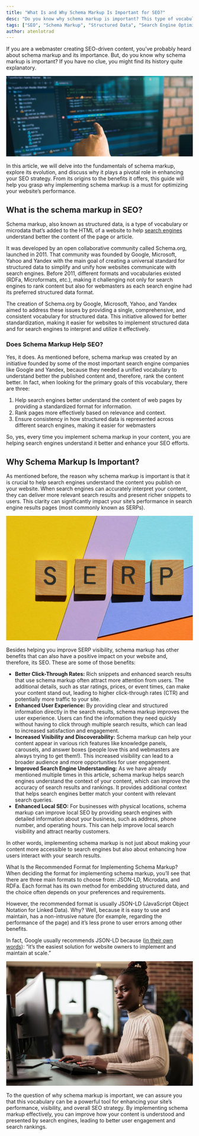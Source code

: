 ```yaml
---
title: "What Is and Why Schema Markup Is Important for SEO?"
desc: "Do you know why schema markup is important? This type of vocabulary or microdata can help you enhance your SEO with minimal effort. How? Read to learn."
tags: ["SEO", "Schema Markup", "Structured Data", "Search Engine Optimization"]
author: atenlotrad
---
```


If you are a webmaster creating SEO-driven content, you’ve probably heard about schema markup and its importance. But, do you know why schema markup is important? If you have no clue, you might find its history quite explanatory.

<img src="./man-hands-pointing-coding-html-and-programming-develop-on-screen-computer.jpg" alt="Man hands pointing coding html and programming develop on screen computer.">

In this article, we will delve into the fundamentals of schema markup, explore its evolution, and discuss why it plays a pivotal role in enhancing your SEO strategy. From its origins to the benefits it offers, this guide will help you grasp why implementing schema markup is a must for optimizing your website’s performance.

## What is the schema markup in SEO?

Schema markup, also known as structured data, is a type of vocabulary or microdata that’s added to the HTML of a website to help [search engines](/blog/top-4-best-search-engines-of-2024/) understand better the content of the page or article.

It was developed by an open collaborative community called Schema.org, launched in 2011. That community was founded by Google, Microsoft, Yahoo and Yandex with the main goal of creating a universal standard for structured data to simplify and unify how websites communicate with search engines. Before 2011, different formats and vocabularies existed (RDFa, Microformats, etc.), making it challenging not only for search engines to rank content but also for webmasters as each search engine had its preferred structured data format.

The creation of Schema.org by Google, Microsoft, Yahoo, and Yandex aimed to address these issues by providing a single, comprehensive, and consistent vocabulary for structured data. This initiative allowed for better standardization, making it easier for websites to implement structured data and for search engines to interpret and utilize it effectively.

### Does Schema Markup Help SEO?

Yes, it does. As mentioned before, schema markup was created by an initiative founded by some of the most important search engine companies like Google and Yandex, because they needed a unified vocabulary to understand better the published content and, therefore, rank the content better. In fact, when looking for the primary goals of this vocabulary, there are three:

1) Help search engines better understand the content of web pages by providing a standardized format for information.
1) Rank pages more effectively based on relevance and context.
1) Ensure consistency in how structured data is represented across different search engines, making it easier for webmasters

So, yes, every time you implement schema markup in your content, you are helping search engines understand it better and enhance your SEO efforts.

## Why Schema Markup Is Important?

As mentioned before, the reason why schema markup is important is that it is crucial to help search engines understand the content you publish on your website. When search engines can accurately interpret your content, they can deliver more relevant search results and present richer snippets to users. This clarity can significantly impact your site’s performance in search engine results pages (most commonly known as SERPs).

<img src="./serp-search-engine-results-page.jpg" alt="SERP, Search Engine Results Page">

Besides helping you improve SERP visibility, schema markup has other benefits that can also have a positive impact on your website and, therefore, its SEO. These are some of those benefits:

- **Better Click-Through Rates:** Rich snippets and enhanced search results that use schema markup often attract more attention from users. The additional details, such as star ratings, prices, or event times, can make your content stand out, leading to higher click-through rates (CTR) and potentially more traffic to your site.
- **Enhanced User Experience:** By providing clear and structured information directly in the search results, schema markup improves the user experience. Users can find the information they need quickly without having to click through multiple search results, which can lead to increased satisfaction and engagement.
- **Increased Visibility and Discoverability:** Schema markup can help your content appear in various rich features like knowledge panels, carousels, and answer boxes (people love this and webmasters are always trying to get them!). This increased visibility can lead to a broader audience and more opportunities for user engagement.
- **Improved Search Engine Understanding:** As we have already mentioned multiple times in this article, schema markup helps search engines understand the context of your content, which can improve the accuracy of search results and rankings. It provides additional context that helps search engines better match your content with relevant search queries.
- **Enhanced Local SEO:** For businesses with physical locations, schema markup can improve local SEO by providing search engines with detailed information about your business, such as address, phone number, and operating hours. This can help improve local search visibility and attract nearby customers.

In other words, implementing schema markup is not just about making your content more accessible to search engines but also about enhancing how users interact with your search results.

What Is the Recommended Format for Implementing Schema Markup?
When deciding the format for implementing schema markup, you’ll see that there are three main formats to choose from: JSON-LD, Microdata, and RDFa. Each format has its own method for embedding structured data, and the choice often depends on your preferences and requirements.

However, the recommended format is usually JSON-LD (JavaScript Object Notation for Linked Data). Why? Well, because it is easy to use and maintain, has a non-intrusive nature (for example, regarding the performance of the page) and it’s less prone to user errors among other benefits.

In fact, Google usually recommends JSON-LD because ([in their own words](https://developers.google.com/search/docs/appearance/structured-data/intro-structured-data?hl=es#:~:text=In%20general%2C%20Google%20recommends%20using,less%20prone%20to%20user%20errors)): “it’s the easiest solution for website owners to implement and maintain at scale.”

<img src="./software-developer-working-with-html-script.jpg" alt="Software developer working with html script">

To the question of why schema markup is important, we can assure you that this vocabulary can be a powerful tool for enhancing your site’s performance, visibility, and overall SEO strategy. By implementing schema markup effectively, you can improve how your content is understood and presented by search engines, leading to better user engagement and search rankings.

